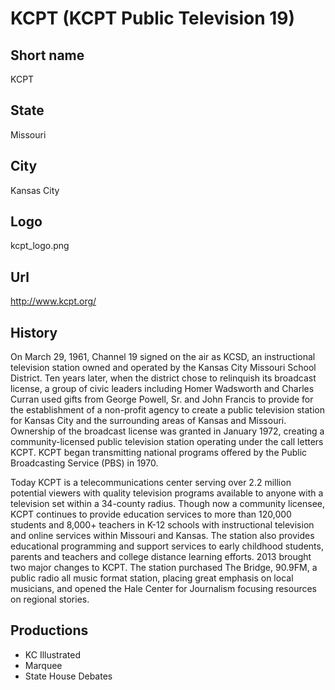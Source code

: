 # KCPT (KCPT Public Television 19)

## Short name

KCPT

## State

Missouri

## City

Kansas City

## Logo

kcpt\_logo.png

## Url

http://www.kcpt.org/

## History

On March 29, 1961, Channel 19 signed on the air as KCSD, an instructional 
television station owned and operated by the Kansas City Missouri School 
District. Ten years later, when the district chose to relinquish its broadcast 
license, a group of civic leaders including Homer Wadsworth and Charles Curran 
used gifts from George Powell, Sr. and John Francis to provide for the 
establishment of a non-profit agency to create a public television station 
for Kansas City and the surrounding areas of Kansas and Missouri. Ownership 
of the broadcast license was granted in January 1972, creating a 
community-licensed public television station operating under the call 
letters KCPT. KCPT began transmitting national programs offered by the 
Public Broadcasting Service (PBS) in 1970.

Today KCPT is a telecommunications center serving over 2.2 million potential 
viewers with quality television programs available to anyone with a television 
set within a 34-county radius. Though now a community licensee, KCPT continues 
to provide education services to more than 120,000 students and 8,000+ 
teachers in K-12 schools with instructional television and online services 
within Missouri and Kansas. The station also provides educational programming 
and support services to early childhood students, parents and teachers and 
college distance learning efforts. 2013 brought two major changes to KCPT. 
The station purchased The Bridge, 90.9FM, a public radio all music format 
station, placing great emphasis on local musicians, and opened the Hale 
Center for Journalism focusing resources on regional stories.


## Productions

- KC Illustrated
- Marquee
- State House Debates

